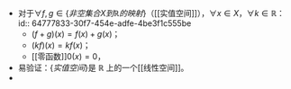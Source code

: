 - 对于$\forall f, g\in\{非空集合X到\mathbb{R}的映射\}$（[[实值空间]]），$\forall x\in X$，$\forall k\in\mathbb{R}$：
  id:: 64777833-30f7-454e-adfe-4be3f1c555be
	- $(f+g)(x)=f(x)+g(x)$；
	- $(kf)(x)=kf(x)$；
	- [[零函数]]$0(x)=0$，
- 易验证：$\{实值空间\}$是 $\mathbb{R}$ 上的一个[[线性空间]]。
-